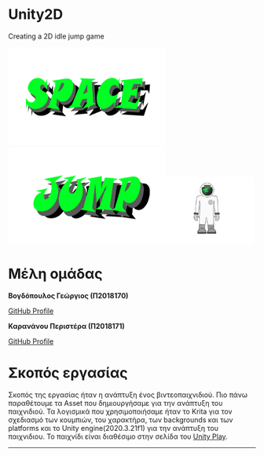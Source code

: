 # Unity2D
Creating a 2D idle jump game

<img src="https://github.com/p18vogd/Unity2D/blob/main/SpaceJump/Assets/Art/space.png" alt="" width="320" height="200"><img src="https://github.com/p18vogd/Unity2D/blob/main/SpaceJump/Assets/Art/jump.png" alt="" width="320" height="200"><img src="https://github.com/p18vogd/Unity2D/blob/main/SpaceJump/Assets/Art/still.png" alt="" width="180" height="140">

# Μέλη ομάδας
**Βογδόπουλος Γεώργιος (Π2018170)** 

[GitHub Profile](https://github.com/p18vogd)

**Καρανάνου Περιστέρα (Π2018171)**  

[GitHub Profile](https://github.com/perikarananou)

# Σκοπός εργασίας 
 Σκοπός της εργασίας ήταν η ανάπτυξη ένος βιντεοπαιχνιδιού. Πιο πάνω παραθέτουμε τα Asset που δημιουργήσαμε για την ανάπτυξη του παιχνιδιού. Τα λογισμικά που χρησιμοποιήσαμε 
 ήταν το Krita για τον σχεδιασμό των κουμπιών, του χαρακτήρα, των backgrounds και των platforms και το Unity engine(2020.3.21f1) για την ανάπτυξη του παιχνιδιου. Το παιχνίδι είναι διαθέσιμο στην σελίδα του [Unity Play](https://play.unity.com/mg/other/space-jump-1).

---
